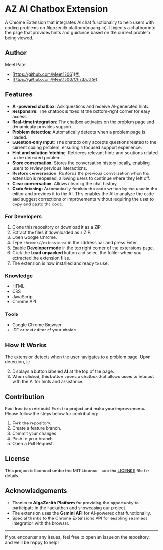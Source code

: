 # AZ AI Chatbox Extension

A Chrome Extension that integrates AI chat functionality to help users with coding problems on Algozenith platform(maang.in). It injects a chatbox into the page that provides hints and guidance based on the current problem being viewed.

## Author

Meet Patel

- [https://github.com/Meet1306](#)
- [https://github.com/Meet1306/ChatBot](#)

## Features

- **AI-powered chatbox**: Ask questions and receive AI-generated hints.
- **Responsive**: The chatbox is fixed at the bottom-right corner for easy access.
- **Real-time integration**: The chatbox activates on the problem page and dynamically provides support.
- **Problem detection**: Automatically detects when a problem page is loaded.
- **Question-only input**: The chatbox only accepts questions related to the current coding problem, ensuring a focused support experience.
- **Hint and solution fetching**: Retrieves relevant hints and solutions related to the detected problem.
- **Store conversation**: Stores the conversation history locally, enabling users to review previous interactions.
- **Restore conversation**: Restores the previous conversation when the extension is reopened, allowing users to continue where they left off.
- **Clear conversation**: Allows clearing the chat history.
- **Code fetching**: Automatically fetches the code written by the user in the editor and provides it to the AI. This enables the AI to analyze the code and suggest corrections or improvements without requiring the user to copy and paste the code.

### For Developers

1. Clone this repository or download it as a ZIP.
2. Extract the files if downloaded as a ZIP.
3. Open Google Chrome.
4. Type `chrome://extensions/` in the address bar and press Enter.
5. Enable **Developer mode** in the top right corner of the extensions page.
6. Click the **Load unpacked** button and select the folder where you extracted the extension files.
7. The extension is now installed and ready to use.

### Knowledge

- HTML
- CSS
- JavaScript
- Chrome API

### Tools

- Google Chrome Browser
- IDE or text editor of your choice

## How It Works

The extension detects when the user navigates to a problem page. Upon detection, it:

2. Displays a button labeled **AI** at the top of the page.
3. When clicked, this button opens a chatbox that allows users to interact with the AI for hints and assistance.

## Contribution

Feel free to contribute! Fork the project and make your improvements. Please follow the steps below for contributing:

1. Fork the repository.
2. Create a feature branch.
3. Commit your changes.
4. Push to your branch.
5. Open a Pull Request.

## License

This project is licensed under the MIT License - see the [LICENSE](LICENSE) file for details.

## Acknowledgements

- Thanks to **AlgoZenith Platform** for providing the opportunity to participate in the hackathon and showcasing our project.
- The extension uses the **Gemini API** for AI-powered chat functionality.
- Special thanks to the Chrome Extensions API for enabling seamless integration with the browser.

---

If you encounter any issues, feel free to open an issue on the repository, and we’ll be happy to help!
